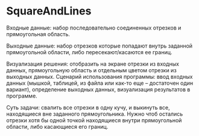# SquareAndLines
Входные данные: набор последовательно соединенных отрезков и прямоугольная область. 

Выходные данные:  набор отрезков которые попадают внутрь заданной прямоугольной области, либо пересекают/касаются ее границ.  

Визуализация решения: отобразить на экране отрезки из входных данных, прямоугольную область и отдельным цветом отрезки из выходных данных. Сценарий использования программы: ввод входных данных (мышкой, таблицей, из файла или как-то еще – достаточен один вариант), определение выходных данных, визуализация результатов в программе. 

Суть задачи: свалить все отрезки в одну кучу, и выкинуть все, находящиеся вне заданного прямоугольника. Нужно чтоб остались отрезки хотя бы одной точкой находящиеся внутри прямоугольной области, либо касающиеся его границ.
